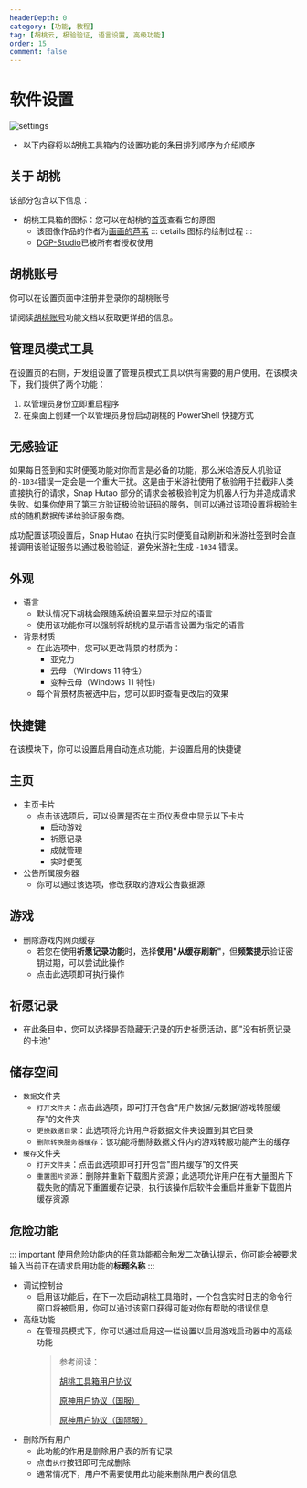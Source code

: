 ```yaml
---
headerDepth: 0
category: [功能, 教程]
tag: [胡桃云, 极验验证, 语言设置, 高级功能]
order: 15
comment: false
---
```


# 软件设置

![settings](https://img.alicdn.com/imgextra/i3/1797064093/O1CN01wDQfRa1g6e0ylR4ov_!!1797064093.png_.webp)

- 以下内容将以胡桃工具箱内的设置功能的条目排列顺序为介绍顺序

## 关于 胡桃

该部分包含以下信息：

- 胡桃工具箱的图标：您可以在胡桃的[首页](/)查看它的原图
  - 该图像作品的作者为[画画的芦苇](https://space.bilibili.com/274422134)
    ::: details 图标的绘制过程
    <BiliBili bvid="BV1UL411d7Py" />
    :::
  - [DGP-Studio](https://github.com/DGP-Studio)已被所有者授权使用

## 胡桃账号

你可以在设置页面中注册并登录你的胡桃账号

请阅读[胡桃账号](hutao-passport.md)功能文档以获取更详细的信息。

## 管理员模式工具

在设置页的右侧，开发组设置了管理员模式工具以供有需要的用户使用。在该模块下，我们提供了两个功能：

1. 以管理员身份立即重启程序
2. 在桌面上创建一个以管理员身份启动胡桃的 PowerShell 快捷方式

## 无感验证

如果每日签到和实时便笺功能对你而言是必备的功能，那么米哈游反人机验证的`-1034`错误一定会是一个重大干扰。这是由于米游社使用了极验用于拦截非人类直接执行的请求，Snap Hutao 部分的请求会被极验判定为机器人行为并造成请求失败。如果你使用了第三方验证极验验证码的服务，则可以通过该项设置将极验生成的随机数据传递给验证服务商。

成功配置该项设置后，Snap Hutao 在执行实时便笺自动刷新和米游社签到时会直接调用该验证服务以通过极验验证，避免米游社生成 `-1034` 错误。

## 外观

- 语言
  - 默认情况下胡桃会跟随系统设置来显示对应的语言
  - 使用该功能你可以强制将胡桃的显示语言设置为指定的语言
- 背景材质
  - 在此选项中，您可以更改背景的材质为：
    - 亚克力
    - 云母 （Windows 11 特性）
    - 变种云母（Windows 11 特性）
  - 每个背景材质被选中后，您可以即时查看更改后的效果

## 快捷键

在该模块下，你可以设置启用自动连点功能，并设置启用的快捷键

## 主页

- 主页卡片
  - 点击该选项后，可以设置是否在主页仪表盘中显示以下卡片
    - 启动游戏
    - 祈愿记录
    - 成就管理
    - 实时便笺
- 公告所属服务器
  - 你可以通过该选项，修改获取的游戏公告数据源

## 游戏

- 删除游戏内网页缓存
  - 若您在使用**祈愿记录功能**时，选择**使用"从缓存刷新"**，但**频繁提示**验证密钥过期，可以尝试此操作
  - 点击此选项即可执行操作

## 祈愿记录

- 在此条目中，您可以选择是否隐藏无记录的历史祈愿活动，即"没有祈愿记录的卡池"

## 储存空间

- `数据`文件夹
  - `打开文件夹`：点击此选项，即可打开包含"用户数据/元数据/游戏转服缓存"的文件夹
  - `更换数据目录`：此选项将允许用户将数据文件夹设置到其它目录
  - `删除转换服务器缓存`：该功能将删除数据文件内的游戏转服功能产生的缓存
- `缓存`文件夹
  - `打开文件夹`：点击此选项即可打开包含"图片缓存"的文件夹
  - `重置图片资源`：删除并重新下载图片资源；此选项允许用户在有大量图片下载失败的情况下重置缓存记录，执行该操作后软件会重启并重新下载图片缓存资源

## 危险功能

::: important
使用危险功能内的任意功能都会触发二次确认提示，你可能会被要求输入当前正在请求启用功能的**标题名称**
:::

- 调试控制台
  - 启用该功能后，在下一次启动胡桃工具箱时，一个包含实时日志的命令行窗口将被启用，你可以通过该窗口获得可能对你有帮助的错误信息
- 高级功能
  - 在管理员模式下，你可以通过启用这一栏设置以启用游戏启动器中的高级功能
    > 参考阅读：
    >
    > [胡桃工具箱用户协议](../statements/tos.html)
    >
    > [原神用户协议（国服）](https://ys.mihoyo.com/main/company/agreement)
    >
    > [原神用户协议（国际服）](https://genshin.hoyoverse.com/en/company/terms)
- 删除所有用户
  - 此功能的作用是删除用户表的所有记录
  - 点击`执行`按钮即可完成删除
  - 通常情况下，用户不需要使用此功能来删除用户表的信息
